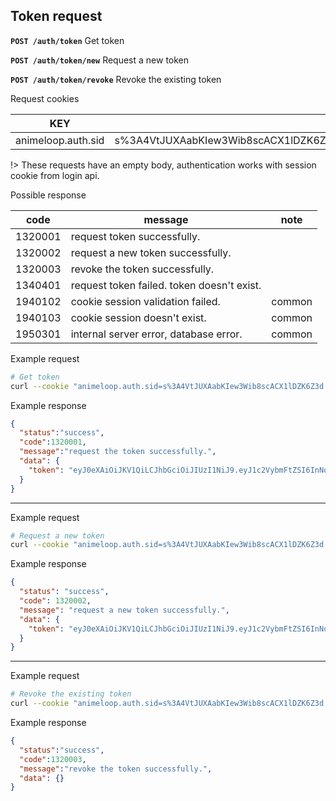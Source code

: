## Token request

**`POST /auth/token`** Get token

**`POST /auth/token/new`** Request a new token

**`POST /auth/token/revoke`** Revoke the existing token

Request cookies

| KEY                | EXAMPLE                                                      |
| ------------------ | ------------------------------------------------------------ |
| animeloop.auth.sid | s%3A4VtJUXAabKIew3Wib8scACX1lDZK6Z3d.7Hqy%2F8Nk8d0rFr4ygSCoEnwg5GD%2BVMfghQieThqQ2dU |

!> These requests have an empty body, authentication works with session cookie from login api.

Possible response

| code    | message                                    | note   |
| ------- | ------------------------------------------ | ------ |
| 1320001 | request token successfully.                |        |
| 1320002 | request a new token successfully.          |        |
| 1320003 | revoke the token successfully.             |        |
| 1340401 | request token failed. token doesn't exist. |        |
| 1940102 | cookie session validation failed.          | common |
| 1940103 | cookie session doesn't exist.              | common |
| 1950301 | internal server error, database error.     | common |

Example request

```bash
# Get token
curl --cookie "animeloop.auth.sid=s%3A4VtJUXAabKIew3Wib8scACX1lDZK6Z3d.7Hqy%2F8Nk8d0rFr4ygSCoEnwg5GD%2BVMfghQieThqQ2dU" "https://animeloop.org/api/v2/auth/token"
```

Example response

```json
{
  "status":"success",
  "code":1320001,
  "message":"request the token successfully.",
  "data": {
    "token": "eyJ0eXAiOiJKV1QiLCJhbGciOiJIUzI1NiJ9.eyJ1c2VybmFtZSI6InNoaW5jdXJyeTIifQ.VMZHgDvyqeUHqN6Wg92CvlphdiwNynuOY5ELdFQTY3w"
  }
}
```

----------------------------

Example request

```bash
# Request a new token
curl --cookie "animeloop.auth.sid=s%3A4VtJUXAabKIew3Wib8scACX1lDZK6Z3d.7Hqy%2F8Nk8d0rFr4ygSCoEnwg5GD%2BVMfghQieThqQ2dU" "https://animeloop.org/api/v2/auth/token/new"
```

Example response

```json
{
  "status": "success",
  "code": 1320002,
  "message": "request a new token successfully.",
  "data": {
    "token": "eyJ0eXAiOiJKV1QiLCJhbGciOiJIUzI1NiJ9.eyJ1c2VybmFtZSI6InNoaW5jdXJyeTIifQ.VMZHxDvyqeUHaN6Wg92CvlphvicNynuOY5ELdFQTY3w"
  }
}
```

----------------------------

Example request

```bash
# Revoke the existing token
curl --cookie "animeloop.auth.sid=s%3A4VtJUXAabKIew3Wib8scACX1lDZK6Z3d.7Hqy%2F8Nk8d0rFr4ygSCoEnwg5GD%2BVMfghQieThqQ2dU" "https://animeloop.org/api/v2/auth/token/revoke"
```

Example response

```json
{
  "status":"success",
  "code":1320003,
  "message":"revoke the token successfully.",
  "data": {}
}
```
